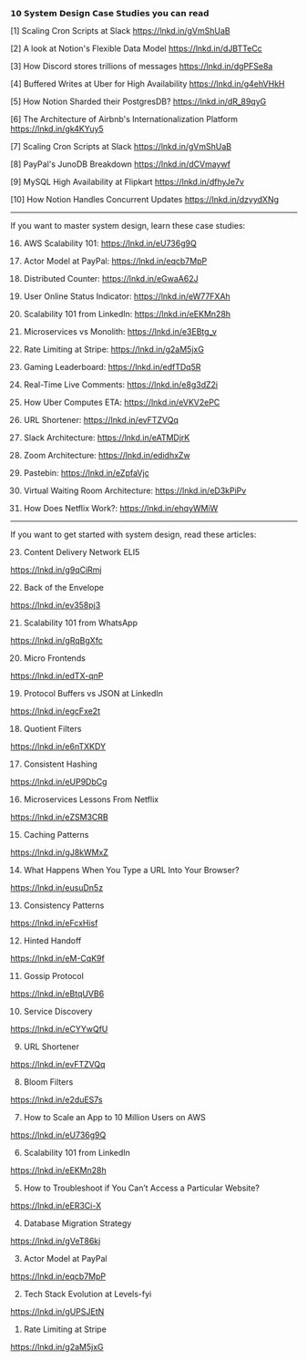 𝟭𝟬 𝗦𝘆𝘀𝘁𝗲𝗺 𝗗𝗲𝘀𝗶𝗴𝗻 𝗖𝗮𝘀𝗲 𝗦𝘁𝘂𝗱𝗶𝗲𝘀 𝘆𝗼𝘂 𝗰𝗮𝗻 𝗿𝗲𝗮𝗱

[1] Scaling Cron Scripts at Slack
https://lnkd.in/gVmShUaB

[2] A look at Notion's Flexible Data Model https://lnkd.in/dJBTTeCc

[3] How Discord stores trillions of messages
https://lnkd.in/dgPFSe8a

[4] Buffered Writes at Uber for High Availability
https://lnkd.in/g4ehVHkH

[5] How Notion Sharded their PostgresDB? https://lnkd.in/dR_89qyG

[6] The Architecture of Airbnb's Internationalization Platform https://lnkd.in/gk4KYuy5

[7] Scaling Cron Scripts at Slack https://lnkd.in/gVmShUaB

[8] PayPal's JunoDB Breakdown https://lnkd.in/dCVmaywf

[9] MySQL High Availability at Flipkart https://lnkd.in/dfhyJe7v

[10] How Notion Handles Concurrent Updates
https://lnkd.in/dzyydXNg

---

If you want to master system design, learn these case studies:

16. AWS Scalability 101: https://lnkd.in/eU736g9Q

17. Actor Model at PayPal: https://lnkd.in/eqcb7MpP

18. Distributed Counter: https://lnkd.in/eGwaA62J

19. User Online Status Indicator: https://lnkd.in/eW77FXAh

20. Scalability 101 from LinkedIn: https://lnkd.in/eEKMn28h

21. Microservices vs Monolith: https://lnkd.in/e3EBtg_v

22. Rate Limiting at Stripe: https://lnkd.in/g2aM5jxG

23. Gaming Leaderboard: https://lnkd.in/edfTDq5R

24. Real-Time Live Comments: https://lnkd.in/e8g3dZ2i

25. How Uber Computes ETA: https://lnkd.in/eVKV2ePC

26. URL Shortener: https://lnkd.in/evFTZVQq

27. Slack Architecture: https://lnkd.in/eATMDjrK

28. Zoom Architecture: https://lnkd.in/edidhxZw

29. Pastebin: https://lnkd.in/eZpfaVjc

30. Virtual Waiting Room Architecture: https://lnkd.in/eD3kPiPv

31. How Does Netflix Work?: https://lnkd.in/ehqyWMiW

---

If you want to get started with system design, read these articles:

23. Content Delivery Network ELI5

https://lnkd.in/g9qCiRmj

22. Back of the Envelope

https://lnkd.in/ev358pj3

21. Scalability 101 from WhatsApp

https://lnkd.in/gRqBgXfc

20. Micro Frontends

https://lnkd.in/edTX-qnP

19. Protocol Buffers vs JSON at LinkedIn

https://lnkd.in/egcFxe2t

18. Quotient Filters

https://lnkd.in/e6nTXKDY

17. Consistent Hashing

https://lnkd.in/eUP9DbCg

16. Microservices Lessons From Netflix

https://lnkd.in/eZSM3CRB

15. Caching Patterns

https://lnkd.in/gJ8kWMxZ

14. What Happens When You Type a URL Into Your Browser?

https://lnkd.in/eusuDn5z

13. Consistency Patterns

https://lnkd.in/eFcxHisf

12. Hinted Handoff

https://lnkd.in/eM-CqK9f

11. Gossip Protocol

https://lnkd.in/eBtqUVB6

10. Service Discovery

https://lnkd.in/eCYYwQfU

9. URL Shortener

https://lnkd.in/evFTZVQq

8. Bloom Filters

https://lnkd.in/e2duES7s

7. How to Scale an App to 10 Million Users on AWS

https://lnkd.in/eU736g9Q

6. Scalability 101 from LinkedIn

https://lnkd.in/eEKMn28h

5. How to Troubleshoot if You Can’t Access a Particular Website?

https://lnkd.in/eER3Ci-X

4. Database Migration Strategy

https://lnkd.in/gVeT86kj

3. Actor Model at PayPal

https://lnkd.in/eqcb7MpP

2. Tech Stack Evolution at Levels-fyi

https://lnkd.in/gUPSJEtN

1. Rate Limiting at Stripe

https://lnkd.in/g2aM5jxG
